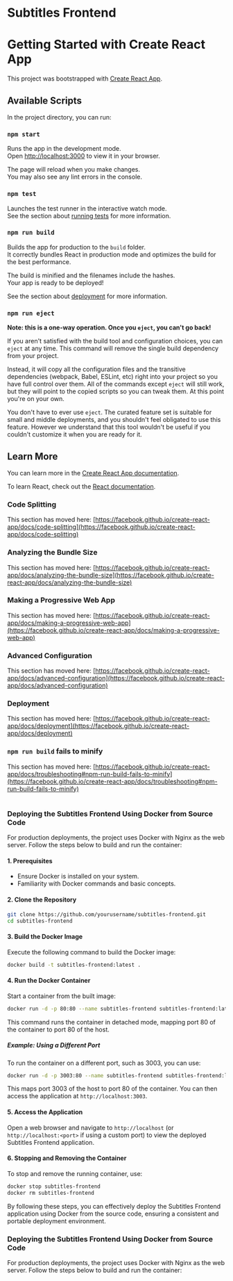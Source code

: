 # Subtitles Frontend

# Getting Started with Create React App

This project was bootstrapped with [Create React App](https://github.com/facebook/create-react-app).

## Available Scripts

In the project directory, you can run:

### `npm start`

Runs the app in the development mode.\
Open [http://localhost:3000](http://localhost:3000) to view it in your browser.

The page will reload when you make changes.\
You may also see any lint errors in the console.

### `npm test`

Launches the test runner in the interactive watch mode.\
See the section about [running tests](https://facebook.github.io/create-react-app/docs/running-tests) for more information.

### `npm run build`

Builds the app for production to the `build` folder.\
It correctly bundles React in production mode and optimizes the build for the best performance.

The build is minified and the filenames include the hashes.\
Your app is ready to be deployed!

See the section about [deployment](https://facebook.github.io/create-react-app/docs/deployment) for more information.

### `npm run eject`

**Note: this is a one-way operation. Once you `eject`, you can't go back!**

If you aren't satisfied with the build tool and configuration choices, you can `eject` at any time. This command will remove the single build dependency from your project.

Instead, it will copy all the configuration files and the transitive dependencies (webpack, Babel, ESLint, etc) right into your project so you have full control over them. All of the commands except `eject` will still work, but they will point to the copied scripts so you can tweak them. At this point you're on your own.

You don't have to ever use `eject`. The curated feature set is suitable for small and middle deployments, and you shouldn't feel obligated to use this feature. However we understand that this tool wouldn't be useful if you couldn't customize it when you are ready for it.

## Learn More

You can learn more in the [Create React App documentation](https://facebook.github.io/create-react-app/docs/getting-started).

To learn React, check out the [React documentation](https://reactjs.org/).

### Code Splitting

This section has moved here: [https://facebook.github.io/create-react-app/docs/code-splitting](https://facebook.github.io/create-react-app/docs/code-splitting)

### Analyzing the Bundle Size

This section has moved here: [https://facebook.github.io/create-react-app/docs/analyzing-the-bundle-size](https://facebook.github.io/create-react-app/docs/analyzing-the-bundle-size)

### Making a Progressive Web App

This section has moved here: [https://facebook.github.io/create-react-app/docs/making-a-progressive-web-app](https://facebook.github.io/create-react-app/docs/making-a-progressive-web-app)

### Advanced Configuration

This section has moved here: [https://facebook.github.io/create-react-app/docs/advanced-configuration](https://facebook.github.io/create-react-app/docs/advanced-configuration)

### Deployment

This section has moved here: [https://facebook.github.io/create-react-app/docs/deployment](https://facebook.github.io/create-react-app/docs/deployment)

### `npm run build` fails to minify

This section has moved here: [https://facebook.github.io/create-react-app/docs/troubleshooting#npm-run-build-fails-to-minify](https://facebook.github.io/create-react-app/docs/troubleshooting#npm-run-build-fails-to-minify)

#

### Deploying the Subtitles Frontend Using Docker from Source Code

For production deployments, the project uses Docker with Nginx as the web server. Follow the steps below to build and run the container:

#### 1. Prerequisites

- Ensure Docker is installed on your system.
- Familiarity with Docker commands and basic concepts.

#### 2. Clone the Repository

```bash
git clone https://github.com/yourusername/subtitles-frontend.git
cd subtitles-frontend
```

#### 3. Build the Docker Image

Execute the following command to build the Docker image:

```bash
docker build -t subtitles-frontend:latest .
```

#### 4. Run the Docker Container

Start a container from the built image:

```bash
docker run -d -p 80:80 --name subtitles-frontend subtitles-frontend:latest
```

This command runs the container in detached mode, mapping port 80 of the container to port 80 of the host.

##### Example: Using a Different Port

To run the container on a different port, such as 3003, you can use:

```bash
docker run -d -p 3003:80 --name subtitles-frontend subtitles-frontend:latest
```

This maps port 3003 of the host to port 80 of the container. You can then access the application at `http://localhost:3003`.

#### 5. Access the Application

Open a web browser and navigate to `http://localhost` (or `http://localhost:<port>` if using a custom port) to view the deployed Subtitles Frontend application.

#### 6. Stopping and Removing the Container

To stop and remove the running container, use:

```bash
docker stop subtitles-frontend
docker rm subtitles-frontend
```

By following these steps, you can effectively deploy the Subtitles Frontend application using Docker from the source code, ensuring a consistent and portable deployment environment.

### Deploying the Subtitles Frontend Using Docker from Source Code

For production deployments, the project uses Docker with Nginx as the web server. Follow the steps below to build and run the container:
